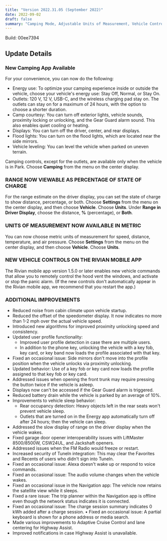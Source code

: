 ```yaml
---
title: "Version 2022.31.05 (September 2022)"
date: 2022-09-02
draft: false
summary: "Camping Mode, Adjustable Units of Measurement, Vehicle Controls in Mobile App"
---
```

Build: 00ee7394

## Update Details

### New Camping App Available
For your convenience, you can now do the following:
* Energy use: To optimize your camping experience inside or outside the vehicle, choose your vehicle's energy use: Stay
Off, Normal, or Stay On.
* Outlets: 120 V, 12 V, USB-C, and the wireless charging pad stay on. The outlets can stay on for a maximum of 24 hours, with the option to choose a shorter duration.
* Camp courtesy: You can turn off exterior lights, vehicle sounds, proximity locking or unlocking, and the Gear Guard
alarm sound. This also enables quiet cooling or heating.
* Displays: You can turn off the driver, center, and rear displays.
* Flood lights: You can turn on the flood lights, which are located near the side mirrors.
* Vehicle leveling: You can level the vehicle when parked on uneven terrain.

Camping controls, except for the outlets, are available only when the vehicle is in Park. Choose **Camping** from the menu on the center display.

### RANGE NOW VIEWABLE AS PERCENTAGE OF STATE OF CHARGE
For the range estimate on the driver display, you can set the state of charge to show distance, percentage, or both.
Choose **Settings** from the menu on the center display, and then choose **Vehicle**. Choose **Units**. Under **Range in Driver Display**, choose the distance, **%** (percentage), or **Both**.

### UNITS OF MEASUREMENT NOW AVAILABLE IN METRIC
You can now choose metric units of measurement for speed, distance, temperature, and air pressure. Choose **Settings** from the menu on the center display, and then choose **Vehicle**. Choose **Units**.

### NEW VEHICLE CONTROLS ON THE RIVIAN MOBILE APP
The Rivian mobile app version 1.5.0 or later enables new vehicle commands that allow you to remotely control the hood vent the windows, and activate or stop the panic alarm. (If the new controls don't automatically appear in the Rivian mobile app, we recommend that you restart the app.)

### ADDITIONAL IMPROVEMENTS
* Reduced noise from cabin climate upon vehicle startup.
* Reduced the offset of the speedometer display. It now indicates no more than 1-2 mph over the actual vehicle speed.
* Introduced new algorithms for improved proximity unlocking speed and consistency.
* Updated user profile functionality:
  * Improved user profile detection in case there are multiple users.
  * In addition to the phone key, unlocking the vehicle with a key fob, key card, or key band now loads the profile associated with that key.
* Fixed an occasional issue: Side mirrors don't move into the profile position when the vehicle unlocks via proximity unlocking.
* Updated behavior: Use of a key fob or key card now loads the profile assigned to that key fob or key card.
* Addressed issues when opening the front trunk may require pressing the button twice if the vehicle is asleep.
* Displays now can't be accessed if the Gear Guard alarm is triggered.
* Reduced battery drain while the vehicle is parked by an average of 10%.
* Improvements to vehicle sleep behavior:
  * Rear occupancy detection: Heavy objects left in the rear seats won't prevent vehicle sleep.
  * Outlets that are turned on in the Energy app automatically turn off after 24 hours; then the vehicle can sleep.
* Addressed the slow display of range on the driver display when the vehicle wakes.
* Fixed garage door opener interoperability issues with LiftMaster 8500/8500W, CSW24UL, and Jackshaft openers.
* Addressed issues when the FM Radio would freeze or restart.
* Increased security of Tuneln integration: This may clear the Favorites and Recents of users who didn't sign into Tuneln.
* Fixed an occasional issue: Alexa doesn't wake up or respond to voice commands.
* Fixed an occasional issue: The audio volume changes when the vehicle wakes.
* Fixed an occasional issue in the Navigation app: The vehicle now retains the satellite view while it sleeps.
* Fixed a rare issue: The trip planner within the Navigation app is offline even though the network status indicates it is connected.
* Fixed an occasional issue: The charge session summary indicates 0 kWh added after a charge session.
• Fixed an occasional issue: A partial keyboard is shown for a phone address or media search.
* Made various improvements to Adaptive Cruise Control and lane centering for Highway Assist.
* Improved notifications in case Highway Assist is unavailable.
